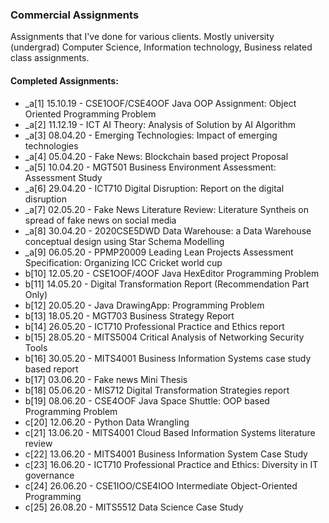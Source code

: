 ### Commercial Assignments

Assignments that I've done for various clients. Mostly university (undergrad) Computer Science,
Information technology, Business related class assignments.

#### Completed Assignments:
- _a[1] 15.10.19 - CSE1OOF/CSE4OOF Java OOP Assignment: Object Oriented Programming Problem
- _a[2] 11.12.19 - ICT AI Theory: Analysis of Solution by AI Algorithm 
- _a[3] 08.04.20 - Emerging Technologies: Impact of emerging technologies 
- _a[4] 05.04.20 - Fake News: Blockchain based project Proposal
- _a[5] 10.04.20 - MGT501 Business Environment Assessment: Assessment Study 
- _a[6] 29.04.20 - ICT710 Digital Disruption: Report on the digital disruption 
- _a[7] 02.05.20 - Fake News Literature Review: Literature Syntheis on spread of fake news on social media
- _a[8] 30.04.20 - 2020CSE5DWD Data Warehouse: a Data Warehouse conceptual design using Star Schema Modelling 
- _a[9] 06.05.20 - PPMP20009 Leading Lean Projects Assessment Specification: Organizing ICC Cricket world cup
- b[10] 12.05.20 - CSE1OOF/4OOF Java HexEditor Programming Problem
- b[11] 14.05.20 - Digital Transformation Report (Recommendation Part Only)
- b[12] 20.05.20 - Java DrawingApp: Programming Problem
- b[13] 18.05.20 - MGT703 Business Strategy Report
- b[14] 26.05.20 - ICT710 Professional Practice and Ethics report
- b[15] 28.05.20 - MITS5004 Critical Analysis of Networking Security Tools
- b[16] 30.05.20 - MITS4001 Business Information Systems case study based report
- b[17] 03.06.20 - Fake news Mini Thesis
- b[18] 05.06.20 - MIS712 Digital Transformation Strategies report
- b[19] 08.06.20 - CSE4OOF Java Space Shuttle: OOP based Programming Problem
- c[20] 12.06.20 - Python Data Wrangling
- c[21] 13.06.20 - MITS4001 Cloud Based Information Systems literature review
- c[22] 13.06.20 - MITS4001 Business Information System Case Study
- c[23] 16.06.20 - ICT710 Professional Practice and Ethics: Diversity in IT governance
- c[24] 26.06.20 - CSE1IOO/CSE4IOO Intermediate Object-Oriented Programming
- c[25] 26.08.20 - MITS5512 Data Science Case Study